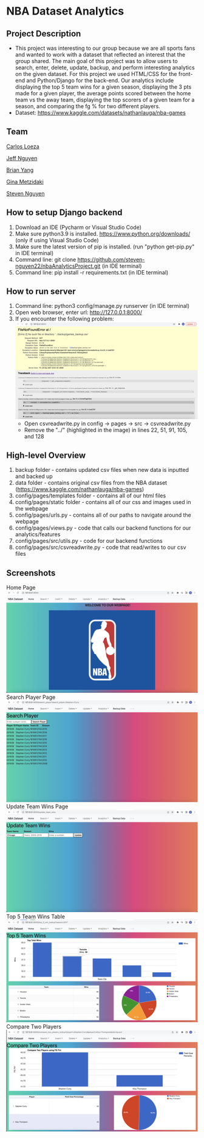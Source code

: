 
# NBA Dataset Analytics
## Project Description
- This project was interesting to our group because we are all sports fans and wanted to work with a dataset that reflected an interest that the group shared. The main goal of this project was to allow users to search, enter, delete, update, backup, and perform interesting analytics on the given dataset. For this project we used HTML/CSS for the front-end and Python/Django for the back-end. Our analytics include displaying the top 5 team wins for a given season, displaying the 3 pts made for a given player, the average points scored between the home team vs the away team, displaying the top scorers of a given team for a season, and comparing the fg % for two different players. 
- Dataset: https://www.kaggle.com/datasets/nathanlauga/nba-games

## Team
[Carlos Loeza](https://github.com/CarlosLoeza)

[Jeff Nguyen](https://github.com/JeefKeef)

[Brian Yang](https://github.com/brianyang9)

[Gina Metzidaki](https://github.com/ginametzidaki)

[Steven Nguyen](https://github.com/steven-nguyen22)

## How to setup Django backend
1. Download an IDE (Pycharm or Visual Studio Code)
2. Make sure python3.9 is installed. https://www.python.org/downloads/ (only if using Visual Studio Code)
3. Make sure the latest version of pip is installed. (run "python get-pip.py" in IDE terminal)
4. Command line: git clone https://github.com/steven-nguyen22/nbaAnalyticsProject.git (in IDE terminal)
5. Command line: pip install -r requirements.txt (in IDE terminal)

## How to run server
1. Command line: python3 config/manage.py runserver (in IDE terminal)
2. Open web browser, enter url: http://127.0.0.1:8000/
3. If you encounter the following problem: 
![problem](https://github.com/steven-nguyen22/nbaAnalyticsProject/blob/main/images/potential%20error%20message.png)
    - Open csvreadwrite.py in config -> pages -> src -> csvreadwrite.py
    - Remove the "../" (highlighted in the image) in lines 22, 51, 91, 105, and 128
 
## High-level Overview 
1. backup folder - contains updated csv files when new data is inputted and backed up
2. data folder - contains original csv files from the NBA dataset (https://www.kaggle.com/nathanlauga/nba-games) 
3. config/pages/templates folder - contains all of our html files 
4. config/pages/static folder - contains all of our css and images used in the webpage 
5. config/pages/urls.py - contains all of our paths to navigate around the webpage
6. config/pages/views.py - code that calls our backend functions for our analytics/features
7. config/pages/src/utils.py - code for our backend functions
8. config/pages/src/csvreadwrite.py - code that read/writes to our csv files

## Screenshots
Home Page
![Home Page](https://github.com/steven-nguyen22/nbaAnalyticsProject/blob/main/images/homepage.png)
Search Player Page
![Search Player Page](https://github.com/steven-nguyen22/nbaAnalyticsProject/blob/main/images/searchPlayer.png)
Update Team Wins Page
![Update Team Wins Page](https://github.com/steven-nguyen22/nbaAnalyticsProject/blob/main/images/updateTeamWins.png)
Top 5 Team Wins Table
![Top 5 Team Wins Page](https://github.com/steven-nguyen22/nbaAnalyticsProject/blob/main/images/top5TeamWins.png)
Compare Two Players
![Compare Two Players](https://github.com/steven-nguyen22/nbaAnalyticsProject/blob/main/images/compare2Players.png)
